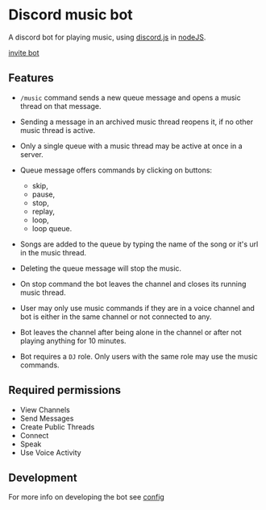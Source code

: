 # Discord music bot

A discord bot for playing music, using [discord.js](https://discord.js.org/#/) in [nodeJS](https://nodejs.org/en/about/).

[invite bot](https://discord.com/api/oauth2/authorize?client_id=826508834238627840&permissions=51576309760&scope=bot%20applications.commands)

## Features

- `/music` command sends a new queue message and opens a music thread on that message.

- Sending a message in an archived music thread reopens it, if no other music thread is active.

- Only a single queue with a music thread may be active at once in a server.

- Queue message offers commands by clicking on buttons:
    - skip,
    - pause,
    - stop,
    - replay,
    - loop,
    - loop queue.

- Songs are added to the queue by typing the name of the song or it's url in the music thread.

- Deleting the queue message will stop the music.

- On stop command the bot leaves the channel and closes its running music thread.

- User may only use music commands if they are in a voice channel and bot is either
in the same channel or not connected to any.

- Bot leaves the channel after being alone in the channel or after not
playing anything for 10 minutes.

- Bot requires a `DJ` role. Only users with the same role may use the
music commands.

## Required permissions

- View Channels
- Send Messages
- Create Public Threads
- Connect
- Speak
- Use Voice Activity

## Development

For more info on developing the bot see [config](docs/CONFIG.md)
